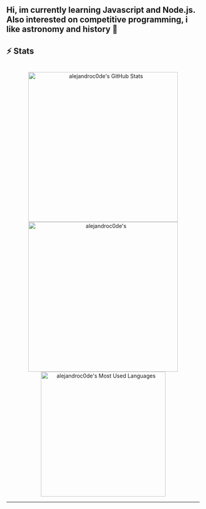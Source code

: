 ## Hi, im currently learning Javascript and Node.js. Also interested on competitive programming, i like astronomy and history 🔭
<!--
**alejandroc0de/alejandroc0de** is a ✨ _special_ ✨ repository because its `README.md` (this file) appears on your GitHub profile.

Here are some ideas to get you started:

- 🔭 I’m currently working on ...
- 🌱 I’m currently learning ...
- 👯 I’m looking to collaborate on ...
- 🤔 I’m looking for help with ...
- 💬 Ask me about ...
- 📫 How to reach me: ...
- 😄 Pronouns: ...
- ⚡ Fun fact: ...
-->

## ⚡️ Stats

<br>

<div align=center>
  <img width=390 src="https://github-readme-stats.vercel.app/api?username=alejandroc0de&theme=transparent&count_private=true&show_icons=true&rank_icon=github&locale=en" alt="alejandroc0de's GitHub Stats" />
  <img width=390 src="https://github-readme-streak-stats.herokuapp.com/?user=alejandroc0de&theme=transparent&count_private=true&border_radius=10&locale=en" alt="alejandroc0de's" />
  <img width=325 src="https://github-readme-stats.vercel.app/api/top-langs?username=alejandroc0de&theme=transparent&layout=donut&hide=css&langs_count=8&border_radius=10&show_icons=true&locale=en" alt="alejandroc0de's Most Used Languages" />
</div>

<hr>
